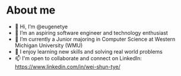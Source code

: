 # About me

- 👋 Hi, I’m @eugenetye
- 👀 I’m an aspiring software engineer and technology enthusiast
- 🌱 I’m currently a Junior majoring in Computer Science at Western Michigan University (WMU)
- 💞️ I enjoy learning new skills and solving real world problems
- 📫 I'm open to collaborate and connect on LinkedIn: https://www.linkedin.com/in/wei-shun-tye/


<!---
eugenetye/eugenetye is a ✨ special ✨ repository because its `README.md` (this file) appears on your GitHub profile.
You can click the Preview link to take a look at your changes.
--->
